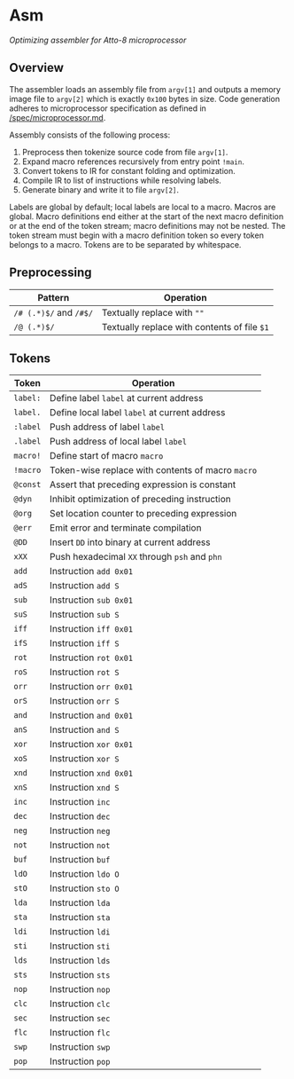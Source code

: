 # Asm

_Optimizing assembler for Atto-8 microprocessor_

## Overview

The assembler loads an assembly file from `argv[1]` and outputs a memory image file to `argv[2]` which is exactly `0x100` bytes in size. Code generation adheres to microprocessor specification as defined in [/spec/microprocessor.md](../spec/microprocessor.md).

Assembly consists of the following process:

1. Preprocess then tokenize source code from file `argv[1]`.
2. Expand macro references recursively from entry point `!main`.
3. Convert tokens to IR for constant folding and optimization.
4. Compile IR to list of instructions while resolving labels.
5. Generate binary and write it to file `argv[2]`.

Labels are global by default; local labels are local to a macro. Macros are global. Macro definitions end either at the start of the next macro definition or at the end of the token stream; macro definitions may not be nested. The token stream must begin with a macro definition token so every token belongs to a macro. Tokens are to be separated by whitespace.

## Preprocessing

| Pattern                | Operation                                    |
| ---------------------- | -------------------------------------------- |
| `/# (.*)$/` and `/#$/` | Textually replace with `""`                  |
| `/@ (.*)$/`            | Textually replace with contents of file `$1` |

## Tokens

| Token    | Operation                                         |
| -------- | ------------------------------------------------- |
| `label:` | Define label `label` at current address           |
| `label.` | Define local label `label` at current address     |
| `:label` | Push address of label `label`                     |
| `.label` | Push address of local label `label`               |
| `macro!` | Define start of macro `macro`                     |
| `!macro` | Token-wise replace with contents of macro `macro` |
| `@const` | Assert that preceding expression is constant      |
| `@dyn`   | Inhibit optimization of preceding instruction     |
| `@org`   | Set location counter to preceding expression      |
| `@err`   | Emit error and terminate compilation              |
| `@DD`    | Insert `DD` into binary at current address        |
| `xXX`    | Push hexadecimal `XX` through `psh` and `phn`     |
| `add`    | Instruction `add 0x01`                            |
| `adS`    | Instruction `add S`                               |
| `sub`    | Instruction `sub 0x01`                            |
| `suS`    | Instruction `sub S`                               |
| `iff`    | Instruction `iff 0x01`                            |
| `ifS`    | Instruction `iff S`                               |
| `rot`    | Instruction `rot 0x01`                            |
| `roS`    | Instruction `rot S`                               |
| `orr`    | Instruction `orr 0x01`                            |
| `orS`    | Instruction `orr S`                               |
| `and`    | Instruction `and 0x01`                            |
| `anS`    | Instruction `and S`                               |
| `xor`    | Instruction `xor 0x01`                            |
| `xoS`    | Instruction `xor S`                               |
| `xnd`    | Instruction `xnd 0x01`                            |
| `xnS`    | Instruction `xnd S`                               |
| `inc`    | Instruction `inc`                                 |
| `dec`    | Instruction `dec`                                 |
| `neg`    | Instruction `neg`                                 |
| `not`    | Instruction `not`                                 |
| `buf`    | Instruction `buf`                                 |
| `ldO`    | Instruction `ldo O`                               |
| `stO`    | Instruction `sto O`                               |
| `lda`    | Instruction `lda`                                 |
| `sta`    | Instruction `sta`                                 |
| `ldi`    | Instruction `ldi`                                 |
| `sti`    | Instruction `sti`                                 |
| `lds`    | Instruction `lds`                                 |
| `sts`    | Instruction `sts`                                 |
| `nop`    | Instruction `nop`                                 |
| `clc`    | Instruction `clc`                                 |
| `sec`    | Instruction `sec`                                 |
| `flc`    | Instruction `flc`                                 |
| `swp`    | Instruction `swp`                                 |
| `pop`    | Instruction `pop`                                 |
